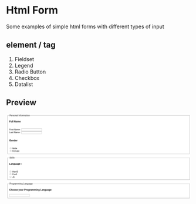 #  Html Form
Some examples of simple html forms with different types of input
## element / tag
1. Fieldset 
2. Legend
3. Radio Button
4. Checkbox
5. Datalist

## Preview
<p align="center">
  <img src="view.jpg" width="500"/>
</p>
